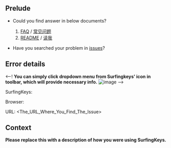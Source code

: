## Prelude
* Could you find answer in below documents?

    1. [FAQ](https://github.com/brookhong/Surfingkeys/wiki/FAQ) / [常见问题](https://github.com/brookhong/Surfingkeys/wiki/%E5%B8%B8%E8%A7%81%E9%97%AE%E9%A2%98)
    1. [README](https://github.com/brookhong/Surfingkeys/blob/master/README.md) / [读我](https://github.com/brookhong/Surfingkeys/blob/master/README_CN.md)

* Have you searched your problem in [issues](https://github.com/brookhong/Surfingkeys/issues)?

## Error details

<--! **You can simply click dropdown menu from Surfingkeys' icon in toolbar, which will provide necessary info.**
![image](https://user-images.githubusercontent.com/288207/39614555-6048977e-4fa3-11e8-8476-46203af7c4d6.png) -->

SurfingKeys: <version>

Browser: <version><os version>

URL: <The_URL_Where_You_Find_The_Issue>

## Context

**Please replace this with a description of how you were using SurfingKeys.**
